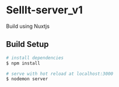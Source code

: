 # SellIt-server_v1
Build using Nuxtjs


## Build Setup

```bash
# install dependencies
$ npm install

# serve with hot reload at localhost:3000
$ nodemon server

